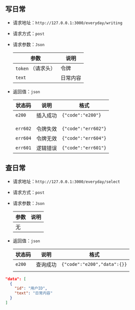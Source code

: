 ## 写日常

- 请求地址：`http://127.0.0.1:3000/everyday/writing`

- 请求方式：`post` 

- 请求参数：`Json` 

  | 参数            | 说明   |
  | ------------- | ---- |
  | `token` （请求头） | 令牌   |
  | `text`        | 日常内容 |

- 返回值：`json` 

  | 状态码      | 说明   | 格式                  |
  | -------- | ---- | ------------------- |
  | `e200`   | 插入成功 | `{"code":"e200"}`   |
  |          |      |                     |
  |          |      |                     |
  | `err602` | 令牌失效 | `{"code":"err602"}` |
  | `err604` | 令牌无效 | `{"code":"err604"}` |
  | `err601` | 逻辑错误 | `{"code":"err601"}` |


## 查日常

- 请求地址：`http://127.0.0.1:3000/everyday/select`

- 请求方式：`post`

- 请求参数：`Json` 

  | 参数   | 说明   |
  | ---- | ---- |
  | 无    |      |

- 返回值：`json` 

  | 状态码    | 说明   | 格式                          |
  | ------ | ---- | --------------------------- |
  | `e200` | 查询成功 | `{"code":"e200","data":{}}` |
  |        |      |                             |

```json
"data": [
  {
	"id": "用户ID",
	"text": "日常内容"
  }
]
```

  